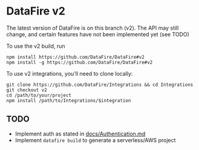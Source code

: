 # DataFire v2
The latest version of DataFire is on this branch (v2). The API may still change,
and certain features have not been implemented yet (see TODO)

To use the v2 build, run
```
npm install https://github.com/DataFire/DataFire#v2
npm install -g https://github.com/DataFire/DataFire#v2
```

To use v2 integrations, you'll need to clone locally:

```
git clone https://github.com/DataFire/Integrations && cd Integrations
git checkout v2
cd /path/to/your/project
npm install /path/to/Integrations/$integration
```

## TODO
* Implement auth as stated in [docs/Authentication.md](docs/Authentication.md)
* Implement `datafire build` to generate a serverless/AWS project
